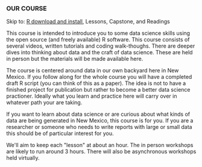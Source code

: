 ### OUR COURSE

Skip to: [R download and install](https://github.com/SEVLTER/data_workshops/tree/main/r_download_install), Lessons, Capstone, and Readings 

This course is intended to introduce you to some data science skills using the open source (and freely available) R software. This course consists of several videos, written tutorials and coding walk-thoughs. There are deeper dives into thinking about data and the craft of data science. These are held in person but the materials will be made available here. 

The course is centered around data in our own backyard here in New Mexico. If you follow along for the whole course you will have a completed draft R script (you can think of this as a paper). The idea is not to have a finished project for publication but rather to become a better data science practioner. Ideally what you learn and practice here will carry over in whatever path your are taking. 

If you want to learn about data science or are curious about what kinds of data are being generated in New Mexico, this course is for you. If you are a researcher or someone who needs to write reports with large or small data this should be of particular interest for you. 

We'll aim to keep each "lesson" at about an hour. The in person workshops are likely to run around 3 hours. There will also be asynchronous workshops held virtually.  
